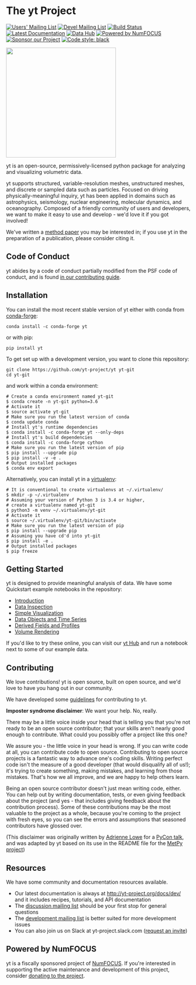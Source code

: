 # The yt Project

[![Users' Mailing List](https://img.shields.io/badge/Users-List-lightgrey.svg)](https://mail.python.org/archives/list/yt-users@python.org//)
[![Devel Mailing List](https://img.shields.io/badge/Devel-List-lightgrey.svg)](https://mail.python.org/archives/list/yt-dev@python.org//)
[![Build Status](https://img.shields.io/travis/yt-project/yt.svg?branch=master)](https://travis-ci.org/yt-project/yt)
[![Latest Documentation](https://img.shields.io/badge/docs-latest-brightgreen.svg)](http://yt-project.org/docs/dev/)
[![Data Hub](https://img.shields.io/badge/data-hub-orange.svg)](https://hub.yt/)
[![Powered by NumFOCUS](https://img.shields.io/badge/powered%20by-NumFOCUS-orange.svg?style=flat&colorA=E1523D&colorB=007D8A)](http://numfocus.org)
[![Sponsor our Project](https://img.shields.io/badge/donate-to%20yt-blueviolet)](https://numfocus.salsalabs.org/donate-to-yt/index.html)
[![Code style: black](https://img.shields.io/badge/code%20style-black-000000.svg)](https://github.com/psf/black)

<!---
[![codecov](https://codecov.io/gh/yt-project/yt/branch/master/graph/badge.svg)](https://codecov.io/gh/yt-project/yt)
--->
<a href="http://yt-project.org"><img src="doc/source/_static/yt_logo.png" width="300"></a>

yt is an open-source, permissively-licensed python package for analyzing and
visualizing volumetric data.

yt supports structured, variable-resolution meshes, unstructured meshes, and
discrete or sampled data such as particles. Focused on driving
physically-meaningful inquiry, yt has been applied in domains such as
astrophysics, seismology, nuclear engineering, molecular dynamics, and
oceanography. Composed of a friendly community of users and developers, we want
to make it easy to use and develop - we'd love it if you got involved!

We've written a [method
paper](https://ui.adsabs.harvard.edu/abs/2011ApJS..192....9T) you may be interested
in; if you use yt in the preparation of a publication, please consider citing
it.

## Code of Conduct

yt abides by a code of conduct partially modified from the PSF code of conduct,
and is found [in our contributing
guide](http://yt-project.org/docs/dev/developing/developing.html#yt-community-code-of-conduct).

## Installation

You can install the most recent stable version of yt either with conda from
[conda-forge](https://conda-forge.org/):

```shell
conda install -c conda-forge yt
```

or with pip:

```shell
pip install yt
```

To get set up with a development version, you want to clone this repository:

```shell
git clone https://github.com/yt-project/yt yt-git
cd yt-git
```

and work within a conda environment:

```shell
# Create a conda environment named yt-git
$ conda create -n yt-git python=3.6
# Activate it
$ source activate yt-git
# Make sure you run the latest version of conda
$ conda update conda
# Install yt's runtime dependencies
$ conda install -c conda-forge yt --only-deps
# Install yt's build dependencies
$ conda install -c conda-forge cython
# Make sure you run the latest version of pip
$ pip install --upgrade pip
$ pip install -v -e .
# Output installed packages
$ conda env export
```

Alternatively, you can install yt in a
[virtualenv](https://packaging.python.org/installing/#creating-virtual-environments):

```shell
# It is conventional to create virtualenvs at ~/.virtualenv/
$ mkdir -p ~/.virtualenv
# Assuming your version of Python 3 is 3.4 or higher,
# create a virtualenv named yt-git
$ python3 -m venv ~/.virtualenv/yt-git
# Activate it
$ source ~/.virtualenv/yt-git/bin/activate
# Make sure you run the latest version of pip
$ pip install --upgrade pip
# Assuming you have cd'd into yt-git
$ pip install -e .
# Output installed packages
$ pip freeze
```

## Getting Started

yt is designed to provide meaningful analysis of data.  We have some Quickstart
example notebooks in the repository:

 * [Introduction](doc/source/quickstart/1\)_Introduction.ipynb)
 * [Data Inspection](doc/source/quickstart/2\)_Data_Inspection.ipynb)
 * [Simple Visualization](doc/source/quickstart/3\)_Simple_Visualization.ipynb)
 * [Data Objects and Time Series](doc/source/quickstart/4\)_Data_Objects_and_Time_Series.ipynb)
 * [Derived Fields and Profiles](doc/source/quickstart/5\)_Derived_Fields_and_Profiles.ipynb)
 * [Volume Rendering](doc/source/quickstart/6\)_Volume_Rendering.ipynb)

If you'd like to try these online, you can visit our [yt Hub](https://hub.yt/)
and run a notebook next to some of our example data.

## Contributing

We love contributions!  yt is open source, built on open source, and we'd love
to have you hang out in our community.

We have developed some [guidelines](CONTRIBUTING.rst) for contributing to yt.

**Imposter syndrome disclaimer**: We want your help. No, really.

There may be a little voice inside your head that is telling you that you're not
ready to be an open source contributor; that your skills aren't nearly good
enough to contribute. What could you possibly offer a project like this one?

We assure you - the little voice in your head is wrong. If you can write code at
all, you can contribute code to open source. Contributing to open source
projects is a fantastic way to advance one's coding skills. Writing perfect code
isn't the measure of a good developer (that would disqualify all of us!); it's
trying to create something, making mistakes, and learning from those
mistakes. That's how we all improve, and we are happy to help others learn.

Being an open source contributor doesn't just mean writing code, either. You can
help out by writing documentation, tests, or even giving feedback about the
project (and yes - that includes giving feedback about the contribution
process). Some of these contributions may be the most valuable to the project as
a whole, because you're coming to the project with fresh eyes, so you can see
the errors and assumptions that seasoned contributors have glossed over.

(This disclaimer was originally written by
[Adrienne Lowe](https://github.com/adriennefriend) for a
[PyCon talk](https://www.youtube.com/watch?v=6Uj746j9Heo), and was adapted by yt
based on its use in the README file for the
[MetPy project](https://github.com/Unidata/MetPy))

## Resources

We have some community and documentation resources available.

 * Our latest documentation is always at http://yt-project.org/docs/dev/ and it
   includes recipes, tutorials, and API documentation
 * The [discussion mailing
   list](https://mail.python.org/archives/list/yt-users@python.org//)
   should be your first stop for general questions
 * The [development mailing
   list](https://mail.python.org/archives/list/yt-dev@python.org//) is
   better suited for more development issues
 * You can also join us on Slack at yt-project.slack.com ([request an
   invite](https://yt-project.org/slack.html))

## Powered by NumFOCUS

yt is a fiscally sponsored project of [NumFOCUS](https://numfocus.org/).
If you're interested in
supporting the active maintenance and development of this project, consider
[donating to the project](https://numfocus.salsalabs.org/donate-to-yt/index.html).

